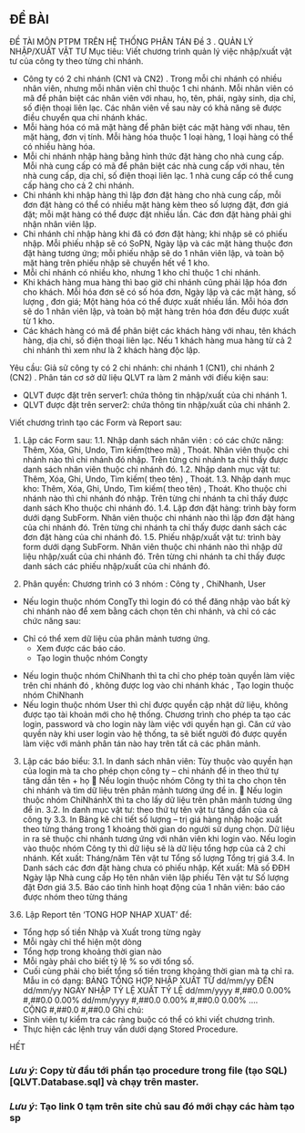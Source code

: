 ## ĐỀ BÀI

ĐỀ TÀI MÔN  PTPM TRÊN HỆ THỐNG PHÂN TÁN
Đề 3 . QUẢN LÝ NHẬP/XUẤT VẬT TƯ
Mục tiêu: Viết chương trình quản lý việc nhập/xuất vật tư của công ty theo từng chi nhánh.
-	Công ty  có 2 chi nhánh (CN1 và CN2) . Trong mỗi chi nhánh có nhiều nhân viên, nhưng mỗi nhân viên chỉ thuộc 1 chi nhánh. Mỗi nhân viên có mã để phân biệt các nhân viên với nhau, họ, tên, phái, ngày sinh, dịa chỉ, số điện thoại liên lạc. Các nhân viên về sau này có khả năng sẽ được điều chuyển qua chi nhánh khác.
-	Mỗi hàng hóa có mã mặt hàng để phân biệt các mặt hàng với nhau, tên mặt hàng, đơn vị tính. Mỗi hàng hóa thuộc 1 loại hàng, 1 loại hàng có thể có nhiều hàng hóa.
-	Mỗi chi nhánh nhập hàng bằng hình thức đặt hàng cho nhà cung cấp. Mỗi nhà cung cấp có mã để phân biệt các nhà cung cấp với nhau, tên nhà cung cấp,  dịa chỉ, số điện thoại liên lạc. 1 nhà cung cấp có thể cung cấp hàng cho cả 2 chi nhánh.
-	Chi nhánh khi nhập hàng thì lập đơn đặt hàng cho nhà cung cấp, mỗi đơn đặt hàng có thể có nhiều mặt hàng kèm theo số lượng đặt, đơn giá đặt; mỗi mặt hàng có thể được  đặt nhiều lần. Các đơn đặt hàng phải ghi nhận nhân viên lập. 
-	Chi nhánh chỉ nhập hàng khi đă có đơn đặt hàng; khi nhập sẽ có phiếu nhập. Mỗi phiếu nhập sẽ có SoPN, Ngày lập và các mặt hàng thuộc đơn đặt hàng tương ứng; mỗi phiếu nhập sẽ do  1 nhân viên lập, và toàn bộ mặt hàng trên phiếu nhập sẽ chuyển hết về 1 kho. 
-	Mỗi chi nhánh có nhiều kho, nhưng 1 kho chỉ thuộc 1 chi nhánh.
-	Khi khách hàng mua hàng thì bao giờ chi nhánh cũng phải lập hóa đơn cho khách. Mỗi hóa đơn sẽ có số hóa đơn, Ngày lập và các mặt hàng, số lượng , đơn giá; Một hàng hóa có thể được xuất nhiều lần. Mỗi hóa đơn sẽ do  1 nhân viên lập, và toàn bộ mặt hàng trên hóa đơn đều được xuất từ 1 kho.
-	Các khách hàng có mã để phân biệt các khách hàng với nhau, tên khách hàng,  dịa chỉ, số điện thoại liên lạc. Nếu 1 khách hàng mua hàng từ cả 2 chi nhánh thì xem như là 2 khách hàng độc lập. 

Yêu cầu: 
Giả sử  công ty có  2 chi  nhánh: chi nhánh 1  (CN1), chi nhánh 2  (CN2) .
Phân tán cơ sở dữ liệu QLVT  ra làm 2 mảnh với điều kiện sau: 
-	QLVT được đặt trên server1: chứa thông tin nhập/xuất của chi nhánh 1.
-	QLVT được đặt trên server2: chứa thông tin nhập/xuất của chi nhánh 2.
 
Viết chương trình tạo các Form và Report sau:

1. Lập các Form sau:
1.1. Nhập danh sách nhân viên : có các chức năng: Thêm, Xóa, Ghi, Undo, Tìm kiếm(theo mã) , Thoát. Nhân viên thuộc chi nhánh nào thì chi nhánh đó nhập. Trên từng chi nhánh ta chỉ thấy được danh sách nhân viên thuộc chi nhánh đó.
1.2. Nhập danh mục vật tư: Thêm, Xóa, Ghi, Undo, Tìm kiếm( theo tên) , Thoát. 
1.3. Nhập danh mục kho: Thêm, Xóa, Ghi, Undo, Tìm kiếm( theo tên) , Thoát. Kho thuộc chi nhánh nào thì chi nhánh đó nhập. Trên từng chi nhánh ta chỉ thấy được danh sách Kho thuộc chi nhánh đó.
1.4. Lập đơn đặt hàng: trình bày form dưới dạng SubForm. Nhân viên thuộc chi nhánh nào thì lập đơn đặt hàng của chi nhánh đó. Trên từng chi nhánh ta chỉ thấy được danh sách các  đơn  đặt hàng của chi nhánh đó.
1.5. Phiếu nhập/xuất vật tư: trình bày form dưới dạng SubForm. Nhân viên thuộc chi nhánh nào thì nhập dữ liệu nhập/xuất của chi nhánh đó. Trên từng chi nhánh ta chỉ thấy được danh sách các phiếu nhập/xuất của chi nhánh đó.
 

2. Phân quyền: Chương trình có 3 nhóm : Công ty , ChiNhanh, User
-  Nếu login thuộc nhóm CongTy thì login đó có thể đăng nhập vào bất kỳ chi nhánh nào để xem bằng cách chọn tên chi nhánh, và chỉ có các chức năng sau:
 + Chỉ có thể xem dữ liệu của phân mảnh tương ứng.
 	 + Xem được các báo cáo.
	 + Tạo login thuộc nhóm Congty
-  Nếu login thuộc nhóm ChiNhanh thì ta chỉ cho phép toàn quyền làm việc trên chi nhánh đó , không được log vào chi nhánh khác  , Tạo login thuộc nhóm ChiNhanh
- Nếu login thuộc nhóm User thì chỉ được quyền cập nhật dữ liệu, không được tạo tài khoản mới cho hệ thống.
Chương trình cho phép ta tạo các login, password và cho login này làm việc với quyền hạn gì. Căn cứ vào quyền này khi user login vào hệ thống, ta sẽ biết người đó được quyền làm việc với mảnh phân tán nào hay trên tất cả các phân mảnh. 
3. Lập các báo biểu:
3.1. In danh sách nhân viên: Tùy thuộc vào quyền hạn của login mà ta cho phép chọn công ty – chi nhánh để in theo thứ tự tăng dần tên + họ
 Nếu login thuộc nhóm Công ty thì ta cho chọn tên chi nhánh và tìm dữ liệu trên phân mảnh tương ứng để in. 
 Nếu login thuộc nhóm ChiNhánhX thì ta cho lấy dữ liệu trên phân mảnh tương ứng để in.
3.2. In danh mục vật tư: theo thứ tự tên vật tư tăng dần của cả công ty
3.3. In Bảng kê chi tiết số lượng – trị giá hàng nhập hoặc xuất theo từng tháng trong 1 khoảng thời gian do người sử dụng chọn. 
Dữ liệu in ra sẽ thuộc chi nhánh tương ứng với nhân viên khi login vào. Nếu login vào thuộc nhóm Công ty thì dữ liệu sẽ là dữ liệu tổng hợp của cả 2 chi nhánh. Kết xuất: 
Tháng/năm       Tên vật tư        Tổng số lượng            Tổng trị giá
3.4. In Danh sách các đơn đặt hàng chưa có phiếu nhập. Kết xuất:
     	 Mã số ĐĐH  Ngày lập     Nhà cung cấp  Họ tên nhân viên  lập phiếu
           Tên vật tư     Số lượng đặt     Đơn giá
3.5. Báo cáo tình hình hoạt động của 1 nhân viên: báo cáo được nhóm theo từng tháng

3.6. Lập Report tên ‘TONG HOP NHAP XUAT’ để:
- Tổng hợp số tiền Nhập và Xuất trong từng ngày
- Mỗi ngày chỉ thể hiện một dòng
- Tổng hợp trong khoảng thời gian nào
- Mỗi ngày phải cho biết tỷ lệ % so với tổng số.
- Cuối cùng phải cho biết tổng số tiền trong khoảng thời gian mà ta chỉ ra.
Mẫu in có dạng:
BẢNG TỔNG HỢP NHẬP XUẤT
TỪ dd/mm/yy ĐẾN dd/mm/yy
NGÀY	NHẬP	TỶ LỆ	XUẤT	TỶ LỆ
dd/mm/yyyy	#,##0.0	0.00%	#,##0.0	0.00%
dd/mm/yyyy	#,##0.0	0.00%	#,##0.0	0.00%
….				
CỘNG	#,##0.0		#,##0.0	
 Ghi chú: 
- Sinh viên tự kiểm tra các ràng buộc có thể có khi viết chương trình.
 - Thực hiện các lệnh truy vấn dưới dạng Stored Procedure.

HẾT


### **_Lưu ý_**: Copy từ đầu tới phần tạo procedure trong file (tạo SQL)[QLVT.Database.sql] và chạy trên master. 
### **_Lưu ý_**: Tạo link 0 tạm trên site chủ sau đó mới chạy các hàm tạo sp
